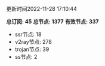 更新时间2022-11-28 17:10:44

**总订阅: 45**
**总节点: 1377**
**有效节点: 337**
- ssr节点: 18
- v2ray节点: 278
- trojan节点: 39
- ss节点: 2
